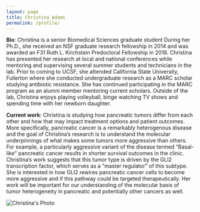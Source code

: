 ```yaml
---
layout: page
title: Christina Adams
permalink: /profile/
---
```


**Bio**: Christina is a senior Biomedical Sciences graduate student During her Ph.D., she received an NSF graduate research fellowship in 2014 and was awarded an F31 Ruth L. Kirchstein Predoctoral Fellowship in 2018. Christina has presented her research at local and national conferences while mentoring and supervising several summer students and technicians in the lab. Prior to coming to UCSF, she attended California State University, Fullerton where she conducted undergraduate research as a MARC scholar studying antibiotic resistance. She has continued participating in the MARC program as an alumni member mentoring current scholars. Outside of the lab, Christina enjoys playing volleyball, binge watching TV shows and spending time with her newborn daughter.

**Current work**: Christina is studying how pancreatic tumors differ from each other and how that may impact treatment options and patient outcomes. More specifically, pancreatic cancer is a remarkably heterogenous disease and the goal of Christina’s research is to understand the molecular underpinnings of what makes some tumors more aggressive than others. For example, a particularly aggressive variant of the disease termed “Basal-like” pancreatic cancer results in shorter survival outcomes in the clinic. Christina’s work suggests that this tumor type is driven by the GLI2 transcription factor, which serves as a “master regulator” of this subtype. She is interested in how GLI2 rewires pancreatic cancer cells to become more aggressive and if this pathway could be targeted therapeutically. Her work will be important for our understanding of the molecular basis of tumor heterogeneity in pancreatic and potentially other cancers as well.



![Christina's Photo](../img/Christina.jpg)

